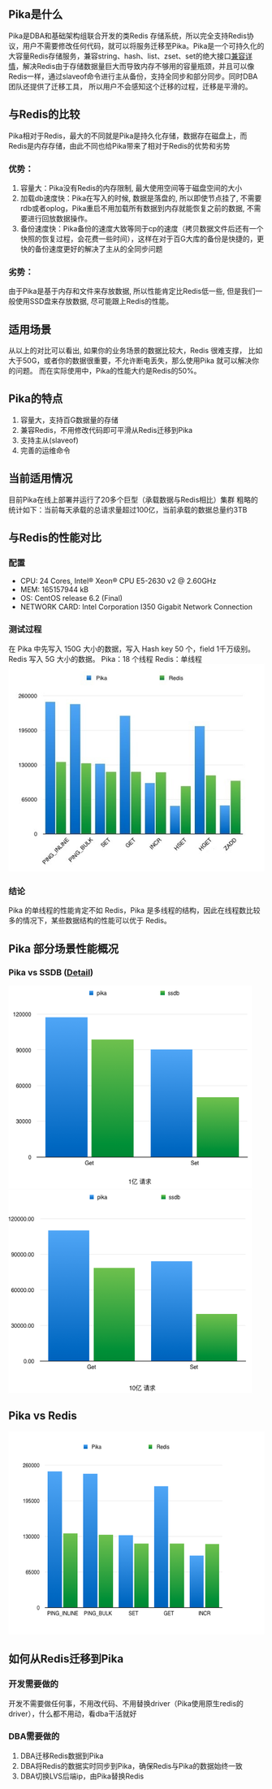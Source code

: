 ## Pika是什么

Pika是DBA和基础架构组联合开发的类Redis 存储系统，所以完全支持Redis协议，用户不需要修改任何代码，就可以将服务迁移至Pika。Pika是一个可持久化的大容量Redis存储服务，兼容string、hash、list、zset、set的绝大接口[兼容详情](ops/API.md)，解决Redis由于存储数据量巨大而导致内存不够用的容量瓶颈，并且可以像Redis一样，通过slaveof命令进行主从备份，支持全同步和部分同步。同时DBA团队还提供了迁移工具， 所以用户不会感知这个迁移的过程，迁移是平滑的。
 
## 与Redis的比较
Pika相对于Redis，最大的不同就是Pika是持久化存储，数据存在磁盘上，而Redis是内存存储，由此不同也给Pika带来了相对于Redis的优势和劣势

### 优势：
1. 容量大：Pika没有Redis的内存限制, 最大使用空间等于磁盘空间的大小
2. 加载db速度快：Pika在写入的时候, 数据是落盘的, 所以即使节点挂了, 不需要rdb或者oplog，Pika重启不用加载所有数据到内存就能恢复之前的数据, 不需要进行回放数据操作。
3. 备份速度快：Pika备份的速度大致等同于cp的速度（拷贝数据文件后还有一个快照的恢复过程，会花费一些时间），这样在对于百G大库的备份是快捷的，更快的备份速度更好的解决了主从的全同步问题

### 劣势：
由于Pika是基于内存和文件来存放数据, 所以性能肯定比Redis低一些, 但是我们一般使用SSD盘来存放数据, 尽可能跟上Redis的性能。

## 适用场景
从以上的对比可以看出, 如果你的业务场景的数据比较大，Redis 很难支撑， 比如大于50G，或者你的数据很重要，不允许断电丢失，那么使用Pika 就可以解决你的问题。
而在实际使用中，Pika的性能大约是Redis的50%。

## Pika的特点
1. 容量大，支持百G数据量的存储
2. 兼容Redis，不用修改代码即可平滑从Redis迁移到Pika
3. 支持主从(slaveof)
4. 完善的运维命令 

## 当前适用情况
目前Pika在线上部署并运行了20多个巨型（承载数据与Redis相比）集群
粗略的统计如下：当前每天承载的总请求量超过100亿，当前承载的数据总量约3TB

## 与Redis的性能对比
### 配置
- CPU: 24 Cores, Intel® Xeon® CPU E5-2630 v2 @ 2.60GHz
- MEM: 165157944 kB
- OS: CentOS release 6.2 (Final)
- NETWORK CARD: Intel Corporation I350 Gigabit Network Connection

### 测试过程
在 Pika 中先写入 150G 大小的数据，写入 Hash key 50 个，field 1千万级别。
Redis 写入 5G 大小的数据。
Pika：18 个线程
Redis：单线程
 ![](images/benchmarkVsRedis01.jpeg)

### 结论
Pika 的单线程的性能肯定不如 Redis，Pika 是多线程的结构，因此在线程数比较多的情况下，某些数据结构的性能可以优于 Redis。


## Pika 部分场景性能概况
### Pika vs SSDB ([Detail](pikaVsSSDB.md))

<img src="images/benchmarkVsSSDB01.png" height = "400" width = "480" alt="1">

<img src="images/benchmarkVsSSDB02.png" height = "400" width = "480" alt="10">

## Pika vs Redis
<img src="images/benchmarkVsRedis02.png" height = "400" width = "600" alt="2">

## 如何从Redis迁移到Pika

### 开发需要做的
开发不需要做任何事，不用改代码、不用替换driver（Pika使用原生redis的driver），什么都不用动，看dba干活就好

### DBA需要做的
1. DBA迁移Redis数据到Pika
1. DBA将Redis的数据实时同步到Pika，确保Redis与Pika的数据始终一致
1. DBA切换LVS后端ip，由Pika替换Redis

 
 

 
 
